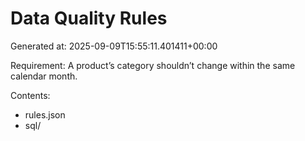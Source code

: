 # Data Quality Rules

Generated at: 2025-09-09T15:55:11.401411+00:00

Requirement: A product’s category shouldn’t change within the same calendar month.

Contents:
- rules.json
- sql/
